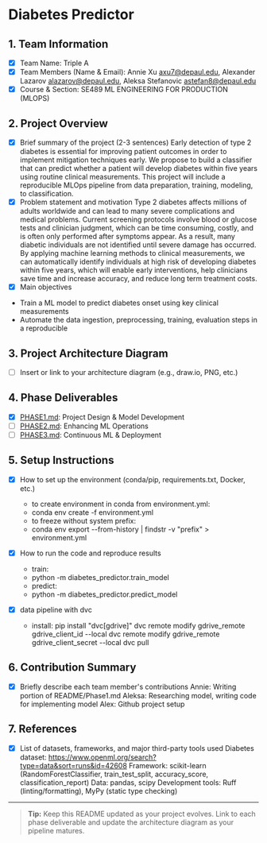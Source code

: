 # Diabetes Predictor

## 1. Team Information
- [x] Team Name: Triple A
- [x] Team Members (Name & Email): Annie Xu axu7@depaul.edu, Alexander Lazarov alazarov@depaul.edu, Aleksa Stefanovic astefan8@depaul.edu
- [x] Course & Section: SE489 ML ENGINEERING FOR PRODUCTION (MLOPS)

## 2. Project Overview
- [x] Brief summary of the project (2-3 sentences)
Early detection of type 2 diabetes is essential for improving patient outcomes in order to implement mitigation techniques early. We propose to build a classifier that can predict whether a patient will develop diabetes within five years using routine clinical measurements. This project will include a reproducible MLOps pipeline from data preparation, training, modeling, to classification. 
- [X] Problem statement and motivation
Type 2 diabetes affects millions of adults worldwide and can lead to many severe complications and medical problems. Current screening protocols involve blood or glucose tests and clinician judgment, which can be time consuming, costly, and is often only performed after symptoms appear. As a result, many diabetic individuals are not identified until severe damage has occurred. By applying machine learning methods to clinical measurements, we can automatically identify individuals at high risk of developing diabetes within five years, which will enable early interventions, help clinicians save time and increase accuracy, and reduce long term treatment costs.
- [x] Main objectives
- Train a ML model to predict diabetes onset using key clinical measurements
- Automate the data ingestion, preprocessing, training, evaluation steps in a reproducible 

## 3. Project Architecture Diagram
- [ ] Insert or link to your architecture diagram (e.g., draw.io, PNG, etc.)

## 4. Phase Deliverables
- [x] [PHASE1.md](./PHASE1.md): Project Design & Model Development
- [ ] [PHASE2.md](./PHASE2.md): Enhancing ML Operations
- [ ] [PHASE3.md](./PHASE3.md): Continuous ML & Deployment

## 5. Setup Instructions
- [x] How to set up the environment (conda/pip, requirements.txt, Docker, etc.)
    * to create environment in conda from environment.yml:
    *   conda env create -f environment.yml
    * to freeze without system prefix:
    *   conda env export --from-history | findstr -v "prefix" > environment.yml
    
    
- [x] How to run the code and reproduce results
    * train:
    *   python -m diabetes_predictor.train_model
    * predict:
    *   python -m diabetes_predictor.predict_model
- [x] data pipeline with dvc
    * install: pip install "dvc[gdrive]"
    dvc remote modify gdrive_remote gdrive_client_id <client-id> --local
    dvc remote modify gdrive_remote gdrive_client_secret <client-secret> --local
    dvc pull
## 6. Contribution Summary
- [x] Briefly describe each team member's contributions
Annie: Writing portion of README/Phase1.md
Aleksa: Researching model, writing code for implementing model
Alex: Github project setup

## 7. References
- [x] List of datasets, frameworks, and major third-party tools used
Diabetes dataset: https://www.openml.org/search?type=data&sort=runs&id=42608
Framework: scikit-learn (RandomForestClassifier, train_test_split, accuracy_score, classification_report)
Data: pandas, scipy
Development tools: Ruff (linting/formatting), MyPy (static type checking)

---

> **Tip:** Keep this README updated as your project evolves. Link to each phase deliverable and update the architecture diagram as your pipeline matures.
